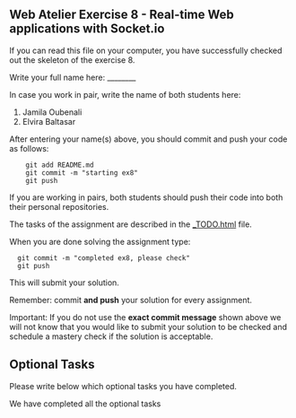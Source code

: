 ## Web Atelier Exercise 8 - Real-time Web applications with Socket.io

If you can read this file on your computer, you have successfully checked out the skeleton of the exercise 8.

Write your full name here: ________

In case you work in pair, write the name of both students here:

1. Jamila Oubenali
2. Elvira Baltasar

After entering your name(s) above, you should commit and push your code as follows:

```
	git add README.md
	git commit -m "starting ex8"
	git push
```

If you are working in pairs, both students should push their code into both their personal repositories.

The tasks of the assignment are described in the [_TODO.html](_TODO.html) file.

When you are done solving the assignment type:

  ```
	git commit -m "completed ex8, please check"
	git push
  ```

This will submit your solution.

Remember: commit __and push__ your solution for every assignment.

Important: If you do not use the __exact commit message__ shown above we will not know that you would like to submit your solution to be checked and schedule a mastery check if the solution is acceptable.


## Optional Tasks

Please write below which optional tasks you have completed.

We have completed all the optional tasks
